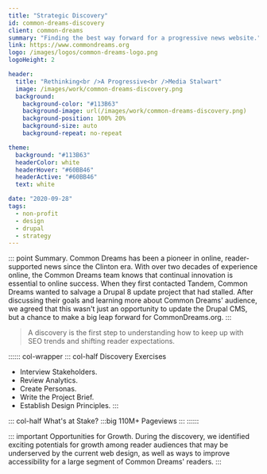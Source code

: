```yaml
---
title: "Strategic Discovery"
id: common-dreams-discovery
client: common-dreams
summary: "Finding the best way forward for a progressive news website."
link: https://www.commondreams.org
logo: /images/logos/common-dreams-logo.png
logoHeight: 2

header:
  title: "Rethinking<br />A Progressive<br />Media Stalwart"
  image: /images/work/common-dreams-discovery.png
  background:
    background-color: "#113B63"
    background-image: url(/images/work/common-dreams-discovery.png)
    background-position: 100% 20%
    background-size: auto
    background-repeat: no-repeat

theme:
  background: "#113B63"
  headerColor: white
  headerHover: "#60BB46"
  headerActive: "#60BB46"
  text: white

date: "2020-09-28"
tags:
  - non-profit
  - design
  - drupal
  - strategy
---
```


::: point Summary.
Common Dreams has been a pioneer in online, reader-supported news since the Clinton era. With over two decades of experience online, the Common Dreams team knows that continual innovation is essential to online success. When they first contacted Tandem, Common Dreams wanted to salvage a Drupal 8 update project that had stalled. After discussing their goals and learning more about Common Dreams' audience, we agreed that this wasn't just an opportunity to update the Drupal CMS, but a chance to make a big leap forward for CommonDreams.org.
:::

> A discovery is the first step to understanding how to keep up with SEO trends and shifting reader expectations.

:::::: col-wrapper
::: col-half Discovery Exercises
* Interview Stakeholders.
* Review Analytics.
* Create Personas.
* Write the Project Brief.
* Establish Design Principles.
:::

::: col-half What's at Stake?
:::big
110M+ Pageviews
:::
::::::

::: important Opportunities for Growth.
During the discovery, we identified exciting potentials for growth among reader audiences that may be underserved by the current web design, as well as ways to improve accessibility for a large segment of Common Dreams' readers.
:::
